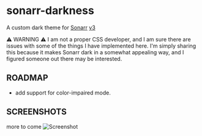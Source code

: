 # sonarr-darkness
A custom dark theme for [Sonarr](https://github.com/Sonarr/) [v3](https://forums.sonarr.tv/t/sonarr-v3-alpha/19577)

⚠ WARNING ⚠ I am not a proper CSS developer, and I am sure there are issues with some of the things I have implemented here. I'm simply sharing this because it makes Sonarr dark in a somewhat appealing way, and I figured someone out there may be interested.

## ROADMAP
- add support for color-impaired mode.

## SCREENSHOTS
more to come
![Screenshot](https://i.imgur.com/6Tgmimx.png)

